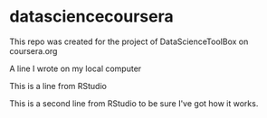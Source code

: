 datasciencecoursera
===================

This repo was created for the project of DataScienceToolBox on coursera.org

A line I wrote on my local computer  

This is a line from RStudio

This is a second line from RStudio to be sure I've got how it works.